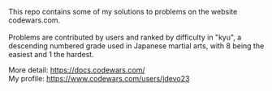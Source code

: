 This repo contains some of my solutions to problems on the website codewars.com.<br/><br/> Problems are contributed by users and ranked by difficulty in "kyu", a descending numbered grade used in Japanese martial arts, with 8 being the easiest and 1 the hardest.

More detail: https://docs.codewars.com/<br/>
My profile: https://www.codewars.com/users/jdevo23
